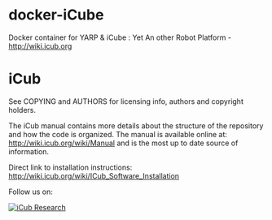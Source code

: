 # docker-iCube
Docker container for YARP & iCube : Yet An other Robot Platform - http://wiki.icub.org

iCub
====

See COPYING and AUTHORS for licensing info, authors and copyright holders.

The iCub manual contains more details about the structure of the 
repository and how the code is organized. The manual is available
online at: http://wiki.icub.org/wiki/Manual and is the most
up to date source of information.

Direct link to installation instructions:
http://wiki.icub.org/wiki/ICub_Software_Installation

Follow us on:

[![iCub Research](http://ssl.gstatic.com/images/icons/gplus-32.png)](https://plus.google.com/u/0/communities/116897884020660435466?prsrc=3)

